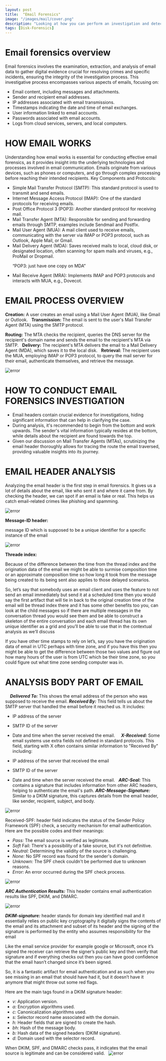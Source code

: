 ```yaml
---
layout: post
title:  "Email Forensics"
image: "/images/mail/cover.png"
description: "Looking at how you can perform an investigation and detect malicious Emails"
tags: [Disk-Forensics] 
---
```


# Email forensics overview 

Email forensics involves the examination, extraction, and analysis of email data to gather digital evidence crucial for resolving crimes and specific incidents, ensuring the integrity of the investigation process.
This investigative process encompasses various aspects of emails, focusing on:

- Email content, including messages and attachments.
- Sender and recipient email addresses.
- IP addresses associated with email transmissions.
- Timestamps indicating the date and time of email exchanges.
- User information linked to email accounts.
- Passwords associated with email accounts.
- Logs from cloud services, servers, and local computers.




# HOW EMAIL WORKS

Understanding how email works is essential for conducting effective email forensics, as it provides insight into the underlying technologies and processes involved in email communication.
Emails originate from various devices, such as phones or computers, and go through complex processing before reaching their intended recipients.
Key Components and Protocols:

- Simple Mail Transfer Protocol (SMTP): This standard protocol is used to transmit and send emails.
- Internet Message Access Protocol (IMAP): One of the standard protocols for receiving emails.
- Post Office Protocol 3 (POP3): Another standard protocol for receiving mail.
- Mail Transfer Agent (MTA): Responsible for sending and forwarding emails through SMTP, examples include Sendmail and Postfix.
- Mail User Agent (MUA): A mail client used to receive emails, communicating with the server via IMAP or POP3 protocol, such as Outlook, Apple Mail, or Gmail.
- Mail Delivery Agent (MDA): Saves received mails to local, cloud disk, or designated location, often scanning for spam mails and viruses, e.g., ProMail or Dropmail.

      “POP3: just have one copy on MDA”

- Mail Receive Agent (MRA): Implements IMAP and POP3 protocols and interacts with MUA, e.g., Dovecot.




# EMAIL PROCESS OVERVIEW 

**Creation:** A user creates an email using a Mail User Agent (MUA), like Gmail or Outlook.
  
**Transmission:** The email is sent to the user's Mail Transfer Agent (MTA) using the SMTP protocol.
 
**Routing:** The MTA checks the recipient, queries the DNS server for the recipient's domain name and sends the email to the recipient's MTA via SMTP.
  
**Delivery:** The recipient's MTA delivers the email to a Mail Delivery Agent (MDA), which saves it to the local disk.
  
**Retrieval:** The recipient uses the MUA, employing IMAP or POP3 protocol, to query the mail server for their email, authenticate themselves, and retrieve the message.

![error](/images/mail/email_forensics_overview.png)
 


# HOW TO CONDUCT EMAIL FORENSICS INVESTIGATION

- Email headers contain crucial evidence for investigations, hiding significant information that can help in clarifying the case.
- During analysis, it's recommended to begin from the bottom and work upwards. The sender's vital information typically resides at the bottom, while details about the recipient are found towards the top.
- Given our discussion on Mail Transfer Agents (MTAs), scrutinizing the email header thoroughly allows for tracing the route the email traversed, providing valuable insights into its journey.



# EMAIL HEADER ANALYSIS # 

Analyzing the email header is the first step in email forensics. It gives us a lot of details about the email, like who sent it and where it came from. By checking the header, we can spot if an email is fake or real. This helps us catch email-related crimes like phishing and spamming.

![error](/images/mail/email_header_analysis.png)


**Message-ID header:**

message ID which is supposed to be a unique identifier for a specific instance of the email

![error](/images/mail/message_id_header.png)

**Threade index:**

Because of the difference between the time from the thread index and the origination data of the email we might be able to surmise composition time or an approximate composition time so how long it took from the message being created to its being sent also applies to those delayed scenarios.

So, let’s say that somebody uses an email client and uses the feature to not send an email immediately but send it at a scheduled time then you would say the first artifact that will tie in back to the original creation time of the email will be thread index there and it has some other benefits too you, can look at the child messages so if there are multiple messages in the conversation thread you would see them and be able to construct a skeleton of the entire conversation and each email thread has its own unique identifier as a grid and you’ll be able to use that in the contextual analysis as we’ll discuss  

If you have other time stamps to rely on let’s, say you have the origination data of email in UTC perhaps with time zone, and if you have this then you might be able to get the difference between those two values and figure out how many hours of the user is from UTC which be their time zone, so you could figure out what time zone sending computer was in.


# ANALYSIS BODY PART OF EMAIL
   
***Delivered To:*** This shows the email address of the person who was supposed to receive the email.
***Received By:*** This field tells us about the SMTP server that handled the email before it reached us. It includes:

- IP address of the server
- SMTP ID of the server
- Date and time when the server received the email.
    
***X-Received:*** Some email systems use extra fields not defined in standard protocols. This field, starting with X often contains similar information to "Received By" including:

- IP address of the server that received the email
- SMTP ID of the server
- Date and time when the server received the email.
 
***ARC-Seal:*** This contains a signature that includes information from other ARC headers, helping to authenticate the email's path.
***ARC-Message-Signature:*** Similar to a DKIM signature, this captures details from the email header, like sender, recipient, subject, and body.

![error](/images/mail/ARC_Message_Signature.png)


Received-SPF: header field indicates the status of the Sender Policy Framework (SPF) check, a security mechanism for email authentication. Here are the possible codes and their meanings:
     
- *Pass:* The email source is verified as legitimate.
- *Soft* Fail: There's a possibility of a fake source, but it's not definitive.
- *Neutral:* Determining the validity of the source is challenging.
- *None:* No SPF record was found for the sender's domain.
- *Unknown:* The SPF check couldn't be performed due to unknown reasons.
- *Error:* An error occurred during the SPF check process.

![error](/images/mail/Received_SPF.png)

***ARC Authentication Results:*** This header contains email authentication results like SPF, DKIM, and DMARC.

![error](/images/mail/ARC_Authentication.png)


***DKIM-signature:*** header stands for domain key identified mail and it essentially relies on public key cryptography it digitally signs the contents of the email and its attachment and subset of its header and the signing of the signature is performed by the entity who assumes responsibility for the email 

Like the email service provider for example google or Microsoft, once it’s signed the receiver can retrieve the signer’s public key and then verify that signature and if everything checks out then you can have good confidence that the email hasn’t changed since it’s been signed.

So, it is a fantastic artifact for email authentication and as such when you see missing in an email that should have had it, but it doesn’t have it anymore that might throw out some red flags.

Here are the main tags found in a DKIM signature header:

- *v:* Application version.
- *a:* Encryption algorithms used.
- *c:* Canonicalization algorithms used.
- *s:* Selector record name associated with the domain.
- *h:* Header fields that are signed to create the hash.
- *bh:* Hash of the message body.
- *b:* Hash data of the signed headers (DKIM signature).
- *d:* Domain used with the selector record.

When DKIM, SPF, and DMARC checks pass, it indicates that the email source is legitimate and can be considered valid.
 
![error](/images/mail/DKIM_signature.png)


